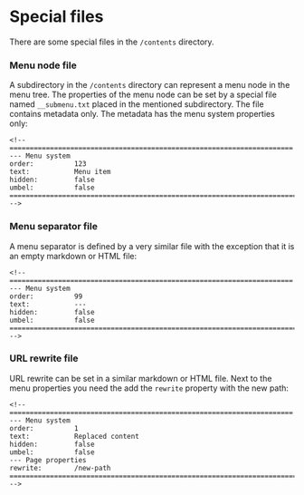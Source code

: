 <!-- ======================================================================
--- Search engine
title:          Special files
keywords:       special, content
description:    Special content files in md-site-engine.
--- Menu system
order:          60
text:           Special files
hidden:         false
umbel:          false
--- Page properties
id:             
document:       
layout:         layout-2-left
$-left:         #side-menu
searchable:     true
--- Side menu
side-menu-root:     /documentation
side-menu-header:   Documentation
side-menu-top:      Introduction
side-menu-depth:    2
======================================================================= -->

# Special files

There are some special files in the `/contents` directory.

### Menu node file

A subdirectory in the `/contents` directory can represent a menu node in the
menu tree. The properties of the menu node can be set by a special file named
`__submenu.txt` placed in the mentioned subdirectory. The file contains
 metadata only. The metadata has the menu system properties only:

```text
<!-- ======================================================================
--- Menu system
order:          123
text:           Menu item
hidden:         false
umbel:          false
======================================================================= -->
```

### Menu separator file

A menu separator is defined by a very similar file with the exception that
it is an empty markdown or HTML file:

```text
<!-- ======================================================================
--- Menu system
order:          99
text:           ---
hidden:         false
umbel:          false
======================================================================= -->
```

### URL rewrite file

URL rewrite can be set in a similar markdown or HTML file. Next to the menu
properties you need the add the `rewrite` property with the new path:

```text
<!-- ======================================================================
--- Menu system
order:          1
text:           Replaced content
hidden:         false
umbel:          false
--- Page properties
rewrite:        /new-path
======================================================================= -->
```
